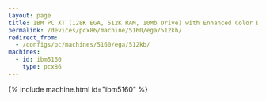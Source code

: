 ```yaml
---
layout: page
title: IBM PC XT (128K EGA, 512K RAM, 10Mb Drive) with Enhanced Color Display
permalink: /devices/pcx86/machine/5160/ega/512kb/
redirect_from:
  - /configs/pc/machines/5160/ega/512kb/
machines:
  - id: ibm5160
    type: pcx86
---
```


{% include machine.html id="ibm5160" %}
